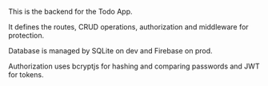 This is the backend for the Todo App.


It defines the routes, CRUD operations, authorization and middleware for protection.

Database is managed by SQLite on dev and Firebase on prod.

Authorization uses bcryptjs for hashing and comparing passwords and JWT for tokens.
